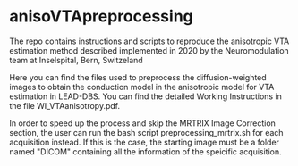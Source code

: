 # anisoVTApreprocessing
The repo contains instructions and scripts to reproduce the anisotropic VTA estimation method described implemented in 2020 by the Neuromodulation team at Inselspital, Bern, Switzeland

Here you can find the files used to preprocess the diffusion-weighted images to obtain the conduction model in the anisotropic model for VTA estimation in LEAD-DBS.
You can find the detailed Working Instructions in the file WI_VTAanisotropy.pdf.

In order to speed up the process and skip the MRTRIX Image Correction section, the user can run the bash script preprocessing_mrtrix.sh for each acquisition instead. If this is the case, the starting image must be a folder named "DICOM" containing all the information of the speicific acquisition.
